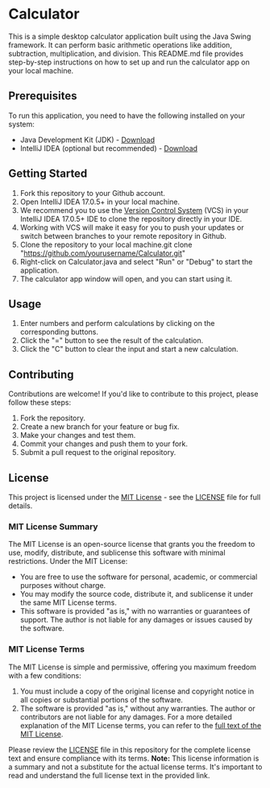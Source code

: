 # Calculator
This is a simple desktop calculator application built using the Java Swing framework. It can perform basic arithmetic operations like addition, subtraction, multiplication, and division. This README.md file provides step-by-step instructions on how to set up and run the calculator app on your local machine.
## Prerequisites

To run this application, you need to have the following installed on your system:

- Java Development Kit (JDK) - [Download](https://www.oracle.com/java/technologies/javase-downloads.html)
- IntelliJ IDEA (optional but recommended) - [Download](https://www.jetbrains.com/idea/)

## Getting Started
1. Fork this repository to your Github account.
2. Open IntelliJ IDEA 17.0.5+ in your local machine.
3. We recommend you to use the [Version Control System](https://developer.android.com/studio/intro#version_control_basics) (VCS) in your IntelliJ IDEA 17.0.5+ IDE to clone the repository directly in your IDE.
6. Working with VCS will make it easy for you to push your updates or switch between branches to your remote repository in Github.
7. Clone the repository to your local machine.git clone "https://github.com/yourusername/Calculator.git"
8. Right-click on Calculator.java and select "Run" or "Debug" to start the application.
9. The calculator app window will open, and you can start using it.
## Usage
1. Enter numbers and perform calculations by clicking on the corresponding buttons.
2. Click the "=" button to see the result of the calculation.
3. Click the "C" button to clear the input and start a new calculation.
## Contributing
Contributions are welcome! If you'd like to contribute to this project, please follow these steps:
1. Fork the repository.
2. Create a new branch for your feature or bug fix.
3. Make your changes and test them.
4. Commit your changes and push them to your fork.
5. Submit a pull request to the original repository.
## License
This project is licensed under the [MIT License](https://opensource.org/licenses/MIT) - see the [LICENSE](https://opensource.org/license/) file for full details.
### MIT License Summary
The MIT License is an open-source license that grants you the freedom to use, modify, distribute, and sublicense this software with minimal restrictions. Under the MIT License:

- You are free to use the software for personal, academic, or commercial purposes without charge.
- You may modify the source code, distribute it, and sublicense it under the same MIT License terms.
- This software is provided "as is," with no warranties or guarantees of support. The author is not liable for any damages or issues caused by the software.
### MIT License Terms

The MIT License is simple and permissive, offering you maximum freedom with a few conditions:

1. You must include a copy of the original license and copyright notice in all copies or substantial portions of the software.
2. The software is provided "as is," without any warranties. The author or contributors are not liable for any damages.
For a more detailed explanation of the MIT License terms, you can refer to the [full text of the MIT License](https://opensource.org/licenses/MIT).

Please review the [LICENSE](https://opensource.org/license/) file in this repository for the complete license text and ensure compliance with its terms.
**Note:** This license information is a summary and not a substitute for the actual license terms. It's important to read and understand the full license text in the provided link.
